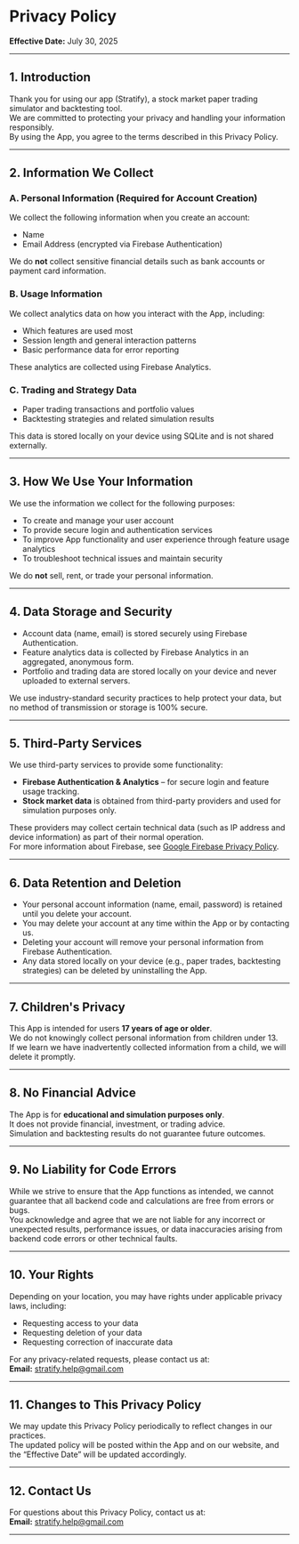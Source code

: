 # Privacy Policy

**Effective Date:** July 30, 2025

---

## 1. Introduction

Thank you for using our app (Stratify), a stock market paper trading simulator and backtesting tool.  
We are committed to protecting your privacy and handling your information responsibly.  
By using the App, you agree to the terms described in this Privacy Policy.

---

## 2. Information We Collect

### A. Personal Information (Required for Account Creation)
We collect the following information when you create an account:
- Name
- Email Address (encrypted via Firebase Authentication)

We do **not** collect sensitive financial details such as bank accounts or payment card information.

### B. Usage Information
We collect analytics data on how you interact with the App, including:
- Which features are used most
- Session length and general interaction patterns
- Basic performance data for error reporting

These analytics are collected using Firebase Analytics.

### C. Trading and Strategy Data
- Paper trading transactions and portfolio values
- Backtesting strategies and related simulation results

This data is stored locally on your device using SQLite and is not shared externally.

---

## 3. How We Use Your Information
We use the information we collect for the following purposes:
- To create and manage your user account
- To provide secure login and authentication services
- To improve App functionality and user experience through feature usage analytics
- To troubleshoot technical issues and maintain security

We do **not** sell, rent, or trade your personal information.

---

## 4. Data Storage and Security
- Account data (name, email) is stored securely using Firebase Authentication.  
- Feature analytics data is collected by Firebase Analytics in an aggregated, anonymous form.  
- Portfolio and trading data are stored locally on your device and never uploaded to external servers.  

We use industry-standard security practices to help protect your data, but no method of transmission or storage is 100% secure.

---

## 5. Third-Party Services
We use third-party services to provide some functionality:
- **Firebase Authentication & Analytics** – for secure login and feature usage tracking.
- **Stock market data** is obtained from third-party providers and used for simulation purposes only.

These providers may collect certain technical data (such as IP address and device information) as part of their normal operation.  
For more information about Firebase, see [Google Firebase Privacy Policy](https://firebase.google.com/support/privacy).

---

## 6. Data Retention and Deletion
- Your personal account information (name, email, password) is retained until you delete your account.  
- You may delete your account at any time within the App or by contacting us.  
- Deleting your account will remove your personal information from Firebase Authentication.  
- Any data stored locally on your device (e.g., paper trades, backtesting strategies) can be deleted by uninstalling the App.

---

## 7. Children's Privacy
This App is intended for users **17 years of age or older**.  
We do not knowingly collect personal information from children under 13.  
If we learn we have inadvertently collected information from a child, we will delete it promptly.

---

## 8. No Financial Advice
The App is for **educational and simulation purposes only**.  
It does not provide financial, investment, or trading advice.  
Simulation and backtesting results do not guarantee future outcomes.

---

## 9. No Liability for Code Errors
While we strive to ensure that the App functions as intended, we cannot guarantee that all backend code and calculations are free from errors or bugs.  
You acknowledge and agree that we are not liable for any incorrect or unexpected results, performance issues, or data inaccuracies arising from backend code errors or other technical faults.

---

## 10. Your Rights
Depending on your location, you may have rights under applicable privacy laws, including:
- Requesting access to your data
- Requesting deletion of your data
- Requesting correction of inaccurate data

For any privacy-related requests, please contact us at:  
**Email:** stratify.help@gmail.com

---

## 11. Changes to This Privacy Policy
We may update this Privacy Policy periodically to reflect changes in our practices.  
The updated policy will be posted within the App and on our website, and the “Effective Date” will be updated accordingly.

---

## 12. Contact Us
For questions about this Privacy Policy, contact us at:  
**Email:** stratify.help@gmail.com

---
